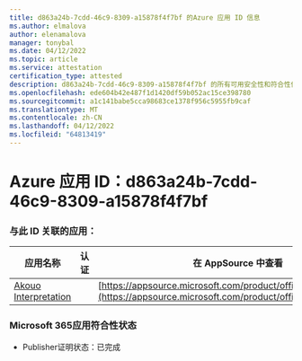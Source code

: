 ```yaml
---
title: d863a24b-7cdd-46c9-8309-a15878f4f7bf 的Azure 应用 ID 信息
ms.author: elmalova
author: elenamalova
manager: tonybal
ms.date: 04/12/2022
ms.topic: article
ms.service: attestation
certification_type: attested
description: d863a24b-7cdd-46c9-8309-a15878f4f7bf 的所有可用安全性和符合性信息。
ms.openlocfilehash: ede604b42e487f1d1420df59b052ac15ce398780
ms.sourcegitcommit: a1c141babe5cca98683ce1378f956c5955fb9caf
ms.translationtype: MT
ms.contentlocale: zh-CN
ms.lasthandoff: 04/12/2022
ms.locfileid: "64813419"
---
```

# <a name="azure-app-id-d863a24b-7cdd-46c9-8309-a15878f4f7bf"></a>Azure 应用 ID：d863a24b-7cdd-46c9-8309-a15878f4f7bf


### <a name="apps-associated-with-this-id"></a>与此 ID 关联的应用：
| **应用名称** | **认证** | **在 AppSource 中查看** |
|--------------|---------------|-----------------------|
| [Akouo Interpretation](../forward/WA200003814.md) |  | [https://appsource.microsoft.com/product/office/WA200003814](https://appsource.microsoft.com/product/office/WA200003814) |

### <a name="microsoft-365-app-compliance-status"></a>Microsoft 365应用符合性状态
- Publisher证明状态：已完成
